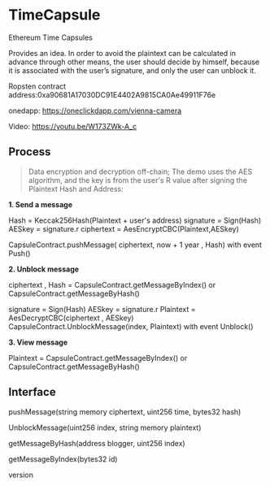 # TimeCapsule
Ethereum Time Capsules

Provides an idea. In order to avoid the plaintext can be calculated in advance through other means, the user should decide by himself, because it is associated with the user’s signature, and only the user can unblock it.


Ropsten contract address:0xa90681A17030DC91E4402A9815CA0Ae49911F76e

onedapp: https://oneclickdapp.com/vienna-camera

Video: https://youtu.be/W173ZWk-A_c

## Process

> Data encryption and decryption off-chain;
> The demo uses the AES algorithm, and the key is from the user's R value after signing the Plaintext Hash and Address:
 

 **1. Send a message**
 
 Hash  = Keccak256Hash(Plaintext + user's address)
 signature = Sign(Hash)
 AESkey = signature.r
 ciphertext = AesEncryptCBC(Plaintext,AESkey)

 CapsuleContract.pushMessage( ciphertext, now + 1 year , Hash) 
 with event Push()
 
 

 **2. Unblock message**

 ciphertext , Hash = CapsuleContract.getMessageByIndex()
 or  CapsuleContract.getMessageByHash()
 
 signature = Sign(Hash)
 AESkey = signature.r
 Plaintext = AesDecryptCBC(ciphertext , AESkey)
 CapsuleContract.UnblockMessage(index, Plaintext) 
 with  event Unblock()
 

 **3. View message**
 
  Plaintext  = CapsuleContract.getMessageByIndex()
 or  CapsuleContract.getMessageByHash()
 
 
 
## Interface
 pushMessage(string memory ciphertext, uint256 time, bytes32 hash)
 
 UnblockMessage(uint256 index, string memory plaintext)
 
 getMessageByHash(address blogger, uint256 index)
 
 getMessageByIndex(bytes32 id)
 
 version 
